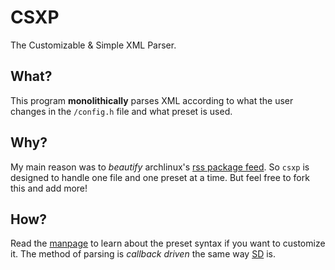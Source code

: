 # CSXP

The Customizable & Simple XML Parser.

## What?

This program **monolithically** parses XML according to what the user changes in the `/config.h` file
and what preset is used.

## Why?

My main reason was to *beautify* archlinux's [rss package feed](https://www.archlinux.org/feeds/packages). So `csxp` is designed to
handle one file and one preset at a time. But feel free to fork this and add more!

## How?

Read the [manpage](/csxp.1) to learn about the preset syntax if you want to customize it.
The method of parsing is *callback driven* the same way [SD](https://www.github.com/matthmr/sd) is.
